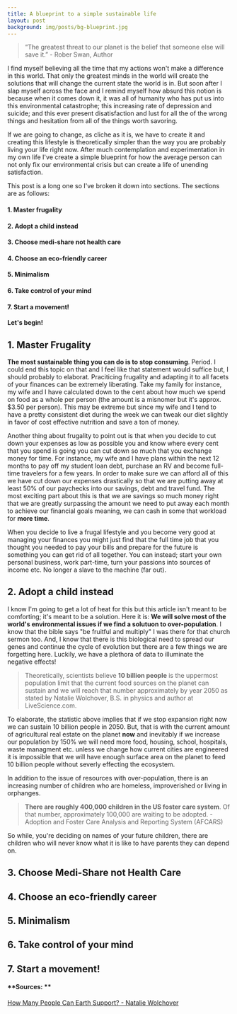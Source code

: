 ```yaml
---
title: A blueprint to a simple sustainable life
layout: post
background: img/posts/bg-blueprint.jpg
---
```


> “The greatest threat to our planet is the belief that someone else will save it.” - Rober Swan, Author

I find myself believing all the time that my actions won't make a difference in this world. That only the greatest minds in the world will create the solutions that will change the current state the world is in. But soon after I slap myself across the face and I remind myself how absurd this notion is because when it comes down it, it was all of humanity who has put us into this environmental catastrophe; this increasing rate of depression and suicide; and this ever present disatisfaction and lust for all the of the wrong things and hesitation from all of the things worth savoring. 

If we are going to change, as cliche as it is, we have to create it and creating this lifestyle is theoretically simpler than the way you are probably living your life right now. After much contemplation and experimentation in my own life I've create a simple blueprint for how the average person can not only fix our environmental crisis but can create a life of unending satisfaction.

This post is a long one so I've broken it down into sections. The sections are as follows: 

#### 1. Master frugality
#### 2. Adopt a child instead
#### 3. Choose medi-share not health care
#### 4. Choose an eco-friendly career
#### 5. Minimalism
#### 6. Take control of your mind
#### 7. Start a movement!

**Let's begin!**

## 1. Master Frugality
**The most sustainable thing you can do is to stop consuming**. Period. I could end this topic on that and I feel like that statement would suffice but, I should probably to elaborat. Praciticing frugality and adapting it to all facets of your finances can be extremely liberating. Take my family for instance, my wife and I have calculated down to the cent about how much we spend on food as a whole per person (the amount is a misnomer but it's approx. $3.50 per person). This may be extreme but since my wife and I tend to have a pretty consistent diet during the week we can tweak our diet slightly in favor of cost effective nutrition and save a ton of money. 

Another thing about frugality to point out is that when you decide to cut down your expenses as low as possible you and know where every cent that you spend is going you can cut down so much that you exchange money for time. For instance, my wife and I have plans within the next 12 months to pay off my student loan debt, purchase an RV and become full-time travelers for a few years. In order to make sure we can afford all of this we have cut down our expenses drastically so that we are putting away at least 50% of our paychecks into our savings, debt and travel fund. The most exciting part about this is that we are savings so much money right that we are greatly surpassing the amount we need to put away each month to achieve our financial goals meaning, we can cash in some that workload for **more time**.  

When you decide to live a frugal lifestyle and you become very good at managing your finances you might just find that the full time job that you thought you needed to pay your bills and prepare for the future is something you can get rid of all together. You can instead; start your own personal business, work part-time, turn your passions into sources of income etc. No longer a slave to the machine (far out).

## 2. Adopt a child instead

I know I'm going to get a lot of heat for this but this article isn't meant to be comforting; it's meant to be a solution. Here it is: **We will solve most of the world's environmental issues if we find a solutuon to over-population**. I know that the bible says "be fruitful and multiply" I was there for that church sermon too. And, I know that there is this biological need to spread our genes and continue the cycle of evolution but there are a few things we are forgetting here. Luckily, we have a plethora of data to illuminate the negative effects!

> Theoretically, scientists believe **10 billion people** is the uppermost population limit that the current food sources on the planet can sustain and we will reach that number approximately by year 2050 as stated by Natalie Wolchover, B.S. in physics and author at LiveScience.com. 

To elaborate, the statistic above implies that if we stop expansion right now we can sustain 10 billion people in 2050. But, that is with the current amount of agricultural real estate on the planet **now** and inevitably if we increase our population by 150% we will need more food, housing, school, hospitals, waste managment etc. unless we change how current cities are engineered it is impossible that we will have enough surface area on the planet to feed 10 billion people without severly effecting the ecosystem. 

In addition to the issue of resources with over-population, there is an increasing number of children who are homeless, improverished or living in orphanges.

> **There are roughly 400,000 children in the US foster care system**. Of that number, approximately 100,000 are waiting to be adopted. - Adoption and Foster Care Analysis and Reporting System (AFCARS)

So while, you're deciding on names of your future children, there are children who will never know what it is like to have parents they can depend on. 

## 3. Choose Medi-Share not Health Care

## 4. Choose an eco-friendly career

## 5. Minimalism

## 6. Take control of your mind

## 7. Start a movement!

#### **Sources: **

[How Many People Can Earth Support? - Natalie Wolchover ](https://www.livescience.com/16493-people-planet-earth-support.html)